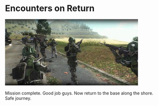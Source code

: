 # Encounters on Return

![Encounters on Return](../images/missions_thumbnails/M017.jpg)

Mission complete. Good job guys.
Now return to the base along the shore.
Safe journey.
